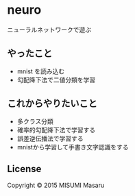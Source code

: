# neuro

ニューラルネットワークで遊ぶ

## やったこと

* mnist を読み込む
* 勾配降下法で二値分類を学習

## これからやりたいこと

* 多クラス分類
* 確率的勾配降下法で学習する
* 誤差逆伝播法で学習する
* mnistから学習して手書き文字認識をする

## License

Copyright © 2015 MISUMI Masaru
